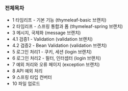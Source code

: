 ### 전체목차
 * 1 타임리프 - 기본 기능 (thymeleaf-basic 브랜치)
 * 2 타임리프 - 스프링 통합과 폼 (thymeleaf-spring 브랜치)
 * 3 메시지, 국제화 (message 브랜치)
 * 4.1 검증1 - Validation (validation 브랜치)
 * 4.2 검증2 - Bean Validation (validation 브랜치)
 * 5 로그인 처리1 - 쿠키, 세션 (login 브랜치)
 * 6 로그인 처리2 - 필터, 인터셉터 (login 브랜치)
 * 7 예외 처리와 오류 페이지 (exception 브랜치)
 * 8 API 예외 처리
 * 9 스프링 타입 컨버터
 * 10 파일 업로드